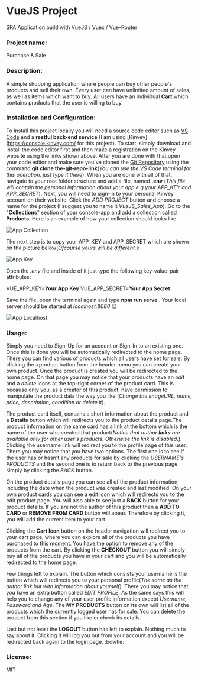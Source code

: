 # VueJS Project 
SPA Application build with VueJS / Vuex / Vue-Router

### Project name: 
Purchase & Sale

### Description:
A simple shopping application where people can buy other people's products and sell their own. Every user can have unlimited amount of sales, as well as items which want to buy. All users have an individual **Cart** which contains products that the user is willing to buy.

### Installation and Configuration:
To Install this project locally you will need a source code editor such as [VS Code](https://code.visualstudio.com/) and a **restful back-end service** (I am using [Kinvey](https://console.kinvey.com/ for this project). To start, simply download and install the code editor first and then make a registration on the Kinvey website using the links shown above. After you are done with that,open your code editor and make sure you've cloned the [Git Repository](https://github.com/IvanGatsinski/vuejs_app) using the command **git clone the-git-repo-link**(*You can use the VS Code terminal for this operation, just type it there*). When you are done with all of that, navigate to your root folder structure and add a file, named **.env** (*This file will contain the personal information about your app e.g your APP_KEY and APP_SECRET*). Next, you will need to sign-in to your personal Kinvey account on their website. Click the *ADD PROJECT* button and choose a name for the project (I suggest you to name it *VueJS_Sales_App*). Go to the "**Collections**" section of your console-app and add a collection called **Products**. Here is an example of how your collection should looks like.

![App Collection](https://i.ibb.co/MB4yPcd/app-settings.png)

The next step is to copy your APP_KEY and APP_SECRET which are shown on the picture below(*Ofcourse yours will be different.*):

![App Key](https://i.ibb.co/CJDvGBn/app-key.png)

Open the *.env* file and inside of it just type the following key-value-pair attributes:

VUE_APP_KEY=**Your App Key**
VUE_APP_SECRET=**Your App Secret**

Save the file, open the terminal again and type **npm run serve** . Your local server should be started at *localhost:8080* :wink:

![App Localhost](https://i.ibb.co/L5nhm1z/app-port.png)

### Usage: 
Simply you need to Sign-Up for an account or Sign-In to an existing one. Once this is done you will be automatically redirected to the home page. There you can find various of products which all users have set for sale. By clicking the +product button from the header menu you can create your own product. Once the product is created you will be redirected to the home page. On that page you may notice that your products have an *edit* and a *delete* icons at the top-right corner of the product card. This is because only you, as a creator of this product, have permission to manipulate the product data the way you like (*Change the imageURL, name, price, description, condition or delete it*).

The product card itself, contains a short information about the product and a **Details** button which will redirects you to the product details page.The product information on the same card has a link at the bottom which is the name of the user who created that product(*Notice that author **links** are available only for other user's products. Otherwise the link is disabled.*). Clicking the username link will redirect you to the profile page of this user. There you may notice that you have two options. The first one is to see if the user has or hasn't any products for sale by clicking the *USERNAME's PRODUCTS* and the second one is to return back to the previous page, simply by clicking the *BACK* button.

On the product details page you can see all of the product information, including the date when the product was created and last modified. On your own product cards you can see a edit icon which will redirects you to the edit product page. You will also able to see just a **BACK** button for your product details. If you are not the author of this product then a **ADD TO CARD** or **REMOVE FROM CARD** button will apear. Therefore by clicking it, you will add the current item to your cart.

Clicking the **Cart Icon** button on the header navigation will redirect you to your cart page, where you can explore all of the products you have purchased to this moment. You have the option to remove any of the products from the cart. By clicking the **CHECKOUT** button you will simply buy all of the products you have in your cart and you will be automatically redirected to the home page.

Few things left to explain. The button which consists your username is the button which will redirects you to your personal profile(*The same as the author link but with information about yourself*). There you may notice that you have an extra button called *EDIT PROFILE*. As the same says this will help you to change any of your user profile information except *Username, Password and Age*. The **MY PRODUCTS** button on its own will list all of the products which the currently logged user has for sale. You can delete the product from this section if you like or check its details.

Last but not least the **LOGOUT** button has left to explain. Nothing much to say about it. Clicking it will log you out from your account and you will be redirected back again to the login page. :bowtie:

### License:
MIT
